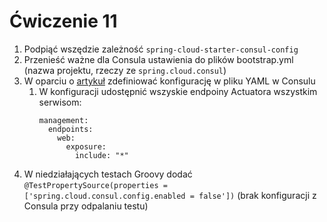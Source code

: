 # Ćwiczenie 11

1. Podpiąć wszędzie zależność `spring-cloud-starter-consul-config`
2. Przenieść ważne dla Consula ustawienia do plików bootstrap.yml (nazwa projektu, rzeczy ze `spring.cloud.consul`)
3. W oparciu o [artykuł](https://cloud.spring.io/spring-cloud-consul/reference/html/#spring-cloud-consul-config) zdefiniować konfigurację w pliku YAML w Consulu
   1. W konfiguracji udostępnić wszyskie endpoiny Actuatora wszystkim serwisom:
      ```
      management:
        endpoints:
          web:
            exposure:
              include: "*"
       ```
4. W niedziałających testach Groovy dodać `@TestPropertySource(properties = ['spring.cloud.consul.config.enabled = false'])` (brak konfiguracji z Consula przy odpalaniu testu)
